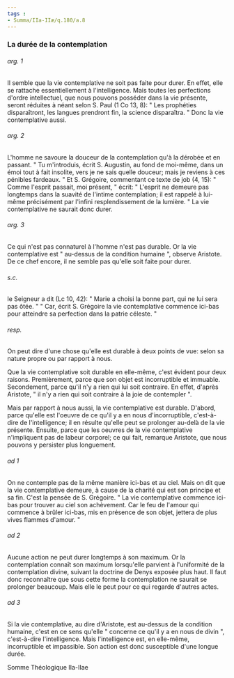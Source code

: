 ```yaml
---
tags : 
- Summa/IIa-IIæ/q.180/a.8
---
```


### La durée de la contemplation

###### arg. 1
Il semble que la vie contemplative ne soit pas faite pour durer. En effet, elle se rattache essentiellement à l'intelligence. Mais toutes les perfections d'ordre intellectuel, que nous pouvons posséder dans la vie présente, seront réduites à néant selon S. Paul (1 Co 13, 8): " Les prophéties disparaîtront, les langues prendront fin, la science disparaîtra. " Donc la vie contemplative aussi. 

###### arg. 2
L'homme ne savoure la douceur de la contemplation qu'à la dérobée et en passant. " Tu m'introduis, écrit S. Augustin, au fond de moi-même, dans un émoi tout à fait insolite, vers je ne sais quelle douceur; mais je reviens à ces pénibles fardeaux. " Et S. Grégoire, commentant ce texte de job (4, 15): " Comme l'esprit passait, moi présent, " écrit: " L'esprit ne demeure pas longtemps dans la suavité de l'intime contemplation; il est rappelé à lui-même précisément par l'infini resplendissement de la lumière. " La vie contemplative ne saurait donc durer. 

###### arg. 3
Ce qui n'est pas connaturel à l'homme n'est pas durable. Or la vie contemplative est " au-dessus de la condition humaine ", observe Aristote. De ce chef encore, il ne semble pas qu'elle soit faite pour durer. 

###### s.c.
le Seigneur a dit (Lc 10, 42): " Marie a choisi la bonne part, qui ne lui sera pas ôtée. " " Car, écrit S. Grégoire la vie contemplative commence ici-bas pour atteindre sa perfection dans la patrie céleste. " 

###### resp.
On peut dire d'une chose qu'elle est durable à deux points de vue: selon sa nature propre ou par rapport à nous. 

Que la vie contemplative soit durable en elle-même, c'est évident pour deux raisons. Premièrement, parce que son objet est incorruptible et immuable. Secondement, parce qu'il n'y a rien qui lui soit contraire. En effet, d'après Aristote, " il n'y a rien qui soit contraire à la joie de contempler ". 

Mais par rapport à nous aussi, la vie contemplative est durable. D'abord, parce qu'elle est l'oeuvre de ce qu'il y a en nous d'incorruptible, c'est-à-dire de l'intelligence; il en résulte qu'elle peut se prolonger au-delà de la vie présente. Ensuite, parce que les oeuvres de la vie contemplative n'impliquent pas de labeur corporel; ce qui fait, remarque Aristote, que nous pouvons y persister plus longuement. 

###### ad 1
On ne contemple pas de la même manière ici-bas et au ciel. Mais on dit que la vie contemplative demeure, à cause de la charité qui est son principe et sa fin. C'est la pensée de S. Grégoire. " La vie contemplative commence ici-bas pour trouver au ciel son achèvement. Car le feu de l'amour qui commence à brûler ici-bas, mis en présence de son objet, jettera de plus vives flammes d'amour. " 

###### ad 2
Aucune action ne peut durer longtemps à son maximum. Or la contemplation connaît son maximum lorsqu'elle parvient à l'uniformité de la contemplation divine, suivant la doctrine de Denys exposée plus haut. Il faut donc reconnaître que sous cette forme la contemplation ne saurait se prolonger beaucoup. Mais elle le peut pour ce qui regarde d'autres actes. 

###### ad 3
Si la vie contemplative, au dire d'Aristote, est au-dessus de la condition humaine, c'est en ce sens qu'elle " concerne ce qu'il y a en nous de divin ", c'est-à-dire l'intelligence. Mais l'intelligence est, en elle-même, incorruptible et impassible. Son action est donc susceptible d'une longue durée. 

Somme Théologique IIa-IIae 

